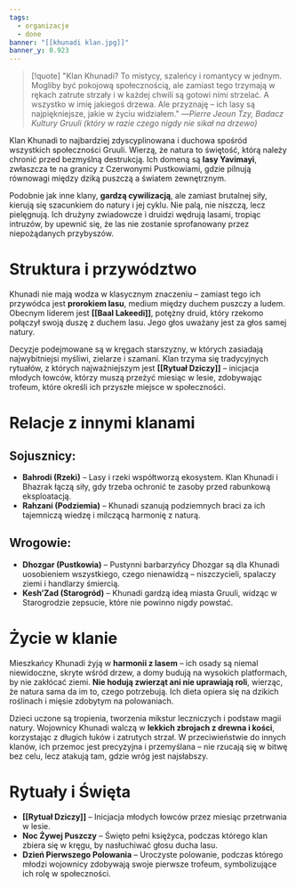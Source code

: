 ```yaml
---
tags:
  - organizacje
  - done
banner: "[[khunadi klan.jpg]]"
banner_y: 0.923
---
```

>[!quote] "Klan Khunadi? To mistycy, szaleńcy i romantycy w jednym. Mogliby być pokojową społecznością, ale zamiast tego trzymają w rękach zatrute strzały i w każdej chwili są gotowi nimi strzelać. A wszystko w imię jakiegoś drzewa. Ale przyznaję – ich lasy są najpiękniejsze, jakie w życiu widziałem."
>—*Pierre Jeoun Tzy, Badacz Kultury Gruuli (który w razie czego nigdy nie sikał na drzewo)*

Klan Khunadi to najbardziej zdyscyplinowana i duchowa spośród wszystkich społeczności Gruuli. Wierzą, że natura to świętość, którą należy chronić przed bezmyślną destrukcją. Ich domeną są **lasy Yavimayi**, zwłaszcza te na granicy z Czerwonymi Pustkowiami, gdzie pilnują równowagi między dziką puszczą a światem zewnętrznym.

Podobnie jak inne klany, **gardzą cywilizacją**, ale zamiast brutalnej siły, kierują się szacunkiem do natury i jej cyklu. Nie palą, nie niszczą, lecz pielęgnują. Ich drużyny zwiadowcze i druidzi wędrują lasami, tropiąc intruzów, by upewnić się, że las nie zostanie sprofanowany przez niepożądanych przybyszów.
# **Struktura i przywództwo**
Khunadi nie mają wodza w klasycznym znaczeniu – zamiast tego ich przywódca jest **prorokiem lasu**, medium między duchem puszczy a ludem. Obecnym liderem jest **[[Baal Lakeedi]]**, potężny druid, który rzekomo połączył swoją duszę z duchem lasu. Jego głos uważany jest za głos samej natury.

Decyzje podejmowane są w kręgach starszyzny, w których zasiadają najwybitniejsi myśliwi, zielarze i szamani. Klan trzyma się tradycyjnych rytuałów, z których najważniejszym jest **[[Rytuał Dziczy]]** – inicjacja młodych łowców, którzy muszą przeżyć miesiąc w lesie, zdobywając trofeum, które określi ich przyszłe miejsce w społeczności.
# **Relacje z innymi klanami**
## **Sojusznicy:**
- **Bahrodi (Rzeki)** – Lasy i rzeki współtworzą ekosystem. Klan Khunadi i Bhazrak łączą siły, gdy trzeba ochronić te zasoby przed rabunkową eksploatacją.
- **Rahzani (Podziemia)** – Khunadi szanują podziemnych braci za ich tajemniczą wiedzę i milczącą harmonię z naturą.
## **Wrogowie:**
- **Dhozgar (Pustkowia)** – Pustynni barbarzyńcy Dhozgar są dla Khunadi uosobieniem wszystkiego, czego nienawidzą – niszczycieli, spalaczy ziemi i handlarzy śmiercią.
- **Kesh’Zad (Starogród)** – Khunadi gardzą ideą miasta Gruuli, widząc w Starogrodzie zepsucie, które nie powinno nigdy powstać.
# **Życie w klanie**
Mieszkańcy Khunadi żyją w **harmonii z lasem** – ich osady są niemal niewidoczne, skryte wśród drzew, a domy budują na wysokich platformach, by nie zakłócać ziemi. **Nie hodują zwierząt ani nie uprawiają roli**, wierząc, że natura sama da im to, czego potrzebują. Ich dieta opiera się na dzikich roślinach i mięsie zdobytym na polowaniach.

Dzieci uczone są tropienia, tworzenia mikstur leczniczych i podstaw magii natury. Wojownicy Khunadi walczą w **lekkich zbrojach z drewna i kości**, korzystając z długich łuków i zatrutych strzał. W przeciwieństwie do innych klanów, ich przemoc jest precyzyjna i przemyślana – nie rzucają się w bitwę bez celu, lecz atakują tam, gdzie wróg jest najsłabszy.
# **Rytuały i Święta**

- **[[Rytuał Dziczy]]** – Inicjacja młodych łowców przez miesiąc przetrwania w lesie.
- **Noc Żywej Puszczy** – Święto pełni księżyca, podczas którego klan zbiera się w kręgu, by nasłuchiwać głosu ducha lasu.
- **Dzień Pierwszego Polowania** – Uroczyste polowanie, podczas którego młodzi wojownicy zdobywają swoje pierwsze trofeum, symbolizujące ich rolę w społeczności.